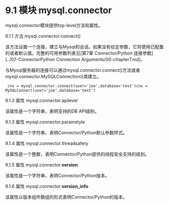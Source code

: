 ﻿9.1 模块 mysql.connector
===========================

mysql.connector模块提供top-level方法和属性。

9.1.1 方法 mysql.connector.connect()

该方法设置一个连接，建立与Mysql的会话。如果没有给定参数，它将使用已配置的或者默认值。完整的可用参数列表见[第7章 Connector/Python 连接参数](../07-ConnectorPython Connection Arguments/00-chapter7.md)。
	
与Mysql服务器的连接可以通过mysql.connector.connect()方法或者mysql.connector.MySQLConnection()类建立。

	 cnx = mysql.connector.connect(user='joe',database='test')cnx = MySQLConnect(user='joe',database='test')

9.1.2 属性 mysql.connector.apilevel

该属性是一个字符串，表明支持的DB API级别。

9.1.3 属性 mysql.connector.paramstyle

该属性是一个字符串，表明Connector/Python默认参数样式。

9.1.4 属性 mysql.connector.threadsafety

该属性是一个整数，表明Connector/Python提供的线程安全支持的级别。

9.1.5 属性 mysql.connector.__version__

该属性是一个字符串，表明Connector/Python版本。

9.1.6 属性 mysql.connector.__version_info__

该属性以版本组件数组的形式表明Connector/Python的版本。